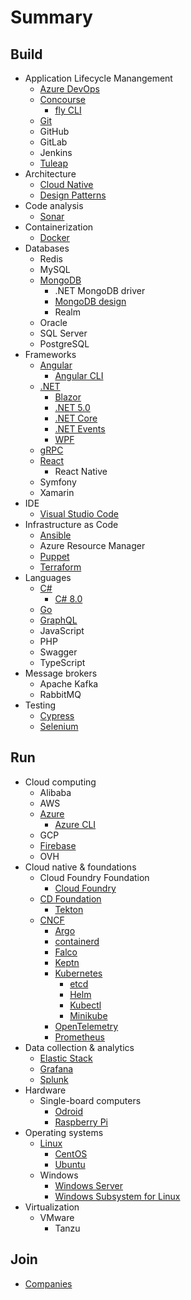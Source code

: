 # Summary

## Build

* Application Lifecycle Manangement
  * [Azure DevOps](./docs/azure-devops.md)
  * [Concourse](./docs/concourse.md)
    * [fly CLI](./docs/fly-cli.md)
  * [Git](./docs/git.md)
  * GitHub
  * GitLab
  * Jenkins
  * [Tuleap](./docs/tuleap.md)
* Architecture
  * [Cloud Native](./docs/cloud-native.md)
  * [Design Patterns](./docs/design-patterns.md)
* Code analysis
  * [Sonar](./docs/sonar.md)
* Containerization
  * [Docker](./docs/docker.md)
* Databases
  * Redis
  * MySQL
  * [MongoDB](./docs/mongodb.md)
    * .NET MongoDB driver
    * [MongoDB design](./docs/mongodb-design.md)
    * Realm
  * Oracle
  * SQL Server
  * PostgreSQL
* Frameworks
  * [Angular](./docs/angular.md)
    * [Angular CLI](./docs/angular-cli.md)
  * [.NET](./docs/dotnet.md)
    * [Blazor](./docs/blazor.md)
    * [.NET 5.0](./docs/dotnet50.md)
    * [.NET Core](./docs/dotnetcore.md)
    * [.NET Events](./docs/dotnetevents.md)
    * [WPF](./docs/wpf.md)
  * [gRPC](./docs/grpc.md)
  * [React](./docs/reactjs.md)
    * React Native
  * Symfony
  * Xamarin
* IDE
  * [Visual Studio Code](./docs/vs-code.md)
* Infrastructure as Code
  * [Ansible](./docs/ansible.md)
  * Azure Resource Manager
  * [Puppet](./docs/puppet.md)
  * [Terraform](./docs/terraform.md)
* Languages
  * [C#](./docs/csharp.md)
    * [C# 8.0](./docs/csharp80.md)
  * [Go](./docs/go.md)
  * [GraphQL](./docs/graphql.md)
  * JavaScript
  * PHP
  * Swagger
  * TypeScript
* Message brokers
  * Apache Kafka
  * RabbitMQ
* Testing
  * [Cypress](./docs/cypress.md)
  * [Selenium](./docs/selenium.md)

## Run

* Cloud computing
  * Alibaba
  * AWS
  * [Azure](./docs/azure.md)
    * [Azure CLI](./docs/azure-cli.md)
  * GCP
  * [Firebase](./docs/firebase.md)
  * OVH
* Cloud native & foundations
  * Cloud Foundry Foundation
    * [Cloud Foundry](./docs/cloudfoundry.md)
  * [CD Foundation](./docs/cd-foundation.md)
    * [Tekton](./docs/tekton.md)
  * [CNCF](./docs/cncf.md)
    * [Argo](./docs/argo.md)
    * [containerd](./docs/containerd.md)
    * [Falco](./docs/falco.md)
    * [Keptn](./docs/keptn.md)
    * [Kubernetes](./docs/kubernetes.md)
      * [etcd](./docs/etcd.md)
      * [Helm](./docs/helm.md)
      * [Kubectl](./docs/kubectl.md)
      * [Minikube](./docs/minikube.md)
    * [OpenTelemetry](./docs/opentelemetry.md)
    * [Prometheus](./docs/prometheus.md)
* Data collection & analytics
  * [Elastic Stack](./docs/elastic-stack.md)
  * [Grafana](./docs/grafana.md)
  * [Splunk](./docs/splunk.md)
* Hardware
  * Single-board computers
    * [Odroid](./docs/odroid.md)
    * [Raspberry Pi](./docs/raspberrypi.md)
* Operating systems
  * [Linux](./docs/linux.md)
    * [CentOS](./docs/centos.md)
    * [Ubuntu](./docs/ubuntu.md)
  * Windows
    * [Windows Server](./docs/windows-server.md)
    * [Windows Subsystem for Linux](./docs/wsl.md)
* Virtualization
  * VMware
    * Tanzu

## Join

* [Companies](./docs/companies.md)
